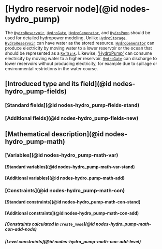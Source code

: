 # [Hydro reservoir node](@id nodes-hydro_pump)
The [`HydroReservoir`](@ref), [`HydroGate`](@ref), [`HydroGenerator`](@ref), and [`HydroPump`](@ref) should be used for detailed hydropower modeling. Unlike [`HydroStorage`](@ref), [`HydroReservoir`](@ref) can have water as the stored resource. [`HydroGenerator`](@ref) can produce electricity by moving water to a lower reservoir or the ocean that should be represented as a [`RefSink`](@ref). Likewise, ['HydroPump'](@ref) can consume electricity by moving water to a higher reservoir. [`HydroGate`](@ref) can discharge to lower reservoirs without producing electricity, for example due to spillage or environmental restrictions in the water course.

## [Introduced type and its field](@id nodes-hydro_pump-fields)

### [Standard fields](@id nodes-hydro_pump-fields-stand)

### [Additional fields](@id nodes-hydro_pump-fields-new)

## [Mathematical description](@id nodes-hydro_pump-math)

### [Variables](@id nodes-hydro_pump-math-var)

#### [Standard variables](@id nodes-hydro_pump-math-var-stand)

#### [Additional variables](@id nodes-hydro_pump-math-add)

### [Constraints](@id nodes-hydro_pump-math-con)

#### [Standard constraints](@id nodes-hydro_pump-math-con-stand)

#### [Additional constraints](@id nodes-hydro_pump-math-con-add)

##### [Constraints calculated in `create_node`](@id nodes-hydro_pump-math-con-add-node)

##### [Level constraints](@id nodes-hydro_pump-math-con-add-level)